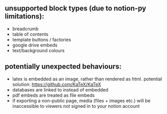 ## unsupported block types (due to notion-py limitations):

- breadcrumb
- table of contents
- template buttons / factories
- google drive embeds
- text/background colours

## potentially unexpected behaviours:

- latex is embedded as an image, rather than rendered as html.
  potential solution: https://github.com/KaTeX/KaTeX
- databases are linked to instead of embedded
- pdf embeds are treated as file embeds
- if exporting a non-public page, media (files + images etc.) will be inaccessible to viewers not signed in to your notion account
